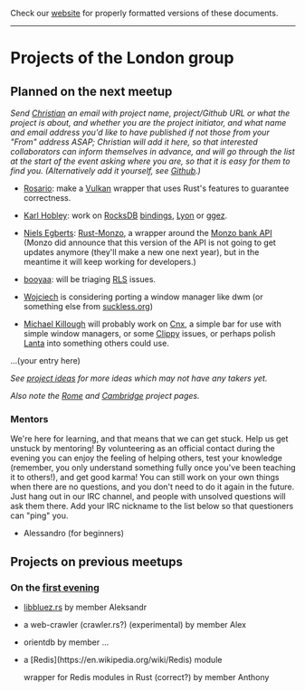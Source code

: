 Check our [website](http://rustaceans.uk/) for
properly formatted versions of these documents.

---

# Projects of the London group

## Planned on the next meetup

*Send [Christian](mailto:chrjae@gmail.com) an email with project name, project/Github URL or what the project is about, and whether you are the project initiator, and what name and email address you'd like to have published if not those from your "From" address ASAP; Christian will add it here, so that interested collaborators can inform themselves in advance, and will go through the list at the start of the event asking where you are, so that it is easy for them to find you. (Alternatively add it yourself, see [Github](../Github.md).)*

* [Rosario](https://github.com/veganpower): make a [Vulkan](https://www.khronos.org/vulkan/) wrapper that uses Rust's features to guarantee correctness.

* [Karl Hobley](https://github.com/kaedroho): work on [RocksDB](https://en.wikipedia.org/wiki/RocksDB) [bindings](https://github.com/spacejam/rust-rocksdb), [Lyon](https://github.com/nical/lyon) or [ggez](https://github.com/ggez/ggez).

* [Niels Egberts](https://github.com/nielsegberts/): [Rust-Monzo](https://github.com/nielsegberts/rust-monzo), a wrapper around the [Monzo bank API](https://duckduckgo.com/html/?q=Monzo%20api) (Monzo did announce that this version of the API is not going to get updates anymore (they'll make a new one next year), but in the meantime it will keep working for developers.)

* [booyaa](https://github.com/booyaa/): will be triaging [RLS](https://github.com/rust-lang-nursery/rls) issues.

* [Wojciech](https://www.meetup.com/Rust-London-User-Group/members/230502258/) is considering porting a window manager like dwm (or something else from [suckless.org](https://en.wikipedia.org/wiki/Suckless.org))

* [Michael Killough](https://github.com/mjkillough) will probably work on [Cnx](https://github.com/mjkillough/cnx), a simple bar for use with simple window managers, or some [Clippy](https://github.com/rust-lang-nursery/rust-clippy) issues, or perhaps polish [Lanta](https://github.com/mjkillough/lanta) into something others could use.

...(your entry here)

*See [project ideas](../Project_ideas.md) for more ideas which may not have any takers yet.*

*Also note the [Rome](../Rome/Projects.md) and [Cambridge](../Cambridge/Projects.md) project pages.*

### Mentors

We're here for learning, and that means that we can get stuck. Help us get unstuck by mentoring! By volunteering as an official contact during the evening you can enjoy the feeling of helping others, test your knowledge (remember, you only understand something fully once you've been teaching it to others!), and get good karma! You can still work on your own things when there are no questions, and you don't need to do it again in the future. Just hang out in our IRC channel, and people with unsolved questions will ask them there. Add your IRC nickname to the list below so that questioners can "ping" you.

* Alessandro (for beginners)


## Projects on previous meetups

### On the [first evening](past_events/evening-1.md)

* [libbluez.rs](http://github.com/khvzak/libbluez-rs) by member
  Aleksandr

* a web-crawler (crawler.rs?) <!--(url XXX)--> (experimental) by member Alex

* orientdb by member ...<!--XXX-->

* <!--XXX project name and URL?-->a [Redis](https://en.wikipedia.org/wiki/Redis) module
  wrapper for Redis modules in Rust (correct?) by member Anthony

